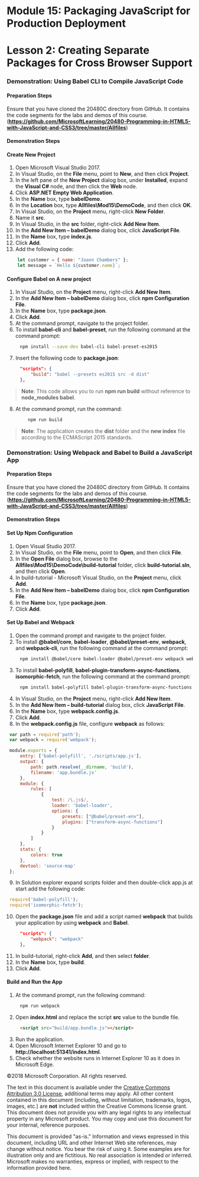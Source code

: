  # Module 15: Packaging JavaScript for Production Deployment

# Lesson 2: Creating Separate Packages for Cross Browser Support

### Demonstration: Using Babel CLI to Compile JavaScript Code

#### Preparation Steps

Ensure that you have cloned the 20480C directory from GitHub. It contains the code segments for the labs and demos of this course. (**https://github.com/MicrosoftLearning/20480-Programming-in-HTML5-with-JavaScript-and-CSS3/tree/master/Allfiles**)

#### Demonstration Steps

#### Create New Project

1. Open Microsoft Visual Studio 2017.
2. In Visual Studio, on the **File** menu, point to **New**, and then click **Project**.
3. In the left pane of the **New Project** dialog box, under **Installed**, expand the **Visual C#** node, and then click the **Web** node.
4. Click **ASP.NET Empty Web Application**.
5. In the **Name** box, type **babelDemo**.
6.	In the **Location** box, type **Allfiles\Mod15\DemoCode**, and then click **OK**.
7. In Visual Studio, on the **Project** menu, right-click **New Folder**.
8.  Name it **src**.
9.  In Visual Studio, in the **src** folder, right-click **Add New Item**.
10.  In the **Add New Item – babelDemo** dialog box, click **JavaScript File**.
11.  In the **Name** box, type **index.js**.
12.  Click **Add**.
13.  Add the following code:
```javascript
    let customer = { name: "Joann Chambers" };
    let message = `Hello ${customer.name}`;
```

#### Configure Babel on A new project

1.	In Visual Studio, on the **Project** menu, right-click **Add New Item**.
2.	In the **Add New Item – babelDemo** dialog box, click **npm Configuration File**.
3.	In the **Name** box, type **package.json**.
4.	Click **Add**.
5.  At the command prompt, navigate to the project folder.
6.  To install **babel-cli** and **babel-preset**, run the following command at the command prompt:
   ```bash
        npm install --save-dev babel-cli babel-preset-es2015
   ```
7.  Insert the following code to **package.json**:
   ```json
        "scripts": {
            "build": "babel --presets es2015 src -d dist"
        },
   ```
>**Note**: This code allows you to run **npm run build** without reference to **node_modules babel**. 

8.  At the command prompt, run the command:
```bash
        npm run build
```
>**Note**: The application creates the **dist** folder and the **new index** file according to the ECMAScript 2015 standards.

### Demonstration: Using Webpack and Babel to Build a JavaScript App

#### Preparation Steps 

Ensure that you have cloned the 20480C directory from GitHub. It contains the code segments for the labs and demos of this course. (**https://github.com/MicrosoftLearning/20480-Programming-in-HTML5-with-JavaScript-and-CSS3/tree/master/Allfiles**)

#### Demonstration Steps

#### Set Up Npm Configuration

1.	Open Visual Studio 2017.
2.	In Visual Studio, on the **File** menu, point to **Open**, and then click **File**.
3.	In the **Open File** dialog box, browse to the **Allfiles\Mod15\DemoCode\build-tutorial** folder, click **build-tutorial.sln**, and then click **Open**.
4.	In build-tutorial - Microsoft Visual Studio, on the **Project** menu, click **Add**.
5.	In the **Add New Item – babelDemo** dialog box, click **npm Configuration File**.
6.	In the **Name** box, type **package.json**.
7.	Click **Add**.

#### Set Up Babel and Webpack

1.  Open the command prompt and navigate to the project folder.
2.  To install **@babel/core**, **babel-loader**, **@babel/preset-env**, **webpack**, and **webpack-cli**, run the following command at the command prompt:
   ```bash
        npm install @babel/core babel-loader @babel/preset-env webpack webpack-cli --save-dev
   ```
3.  To install **babel-polyfill**, **babel-plugin-transform-async-functions**, **isomorphic-fetch**, run the following command at the command prompt:
   ```bash
        npm install babel-polyfill babel-plugin-transform-async-functions isomorphic-fetch --save
   ```
4.  In Visual Studio, on the **Project** menu, right-click **Add New Item**.
5.  In the **Add New Item – build-tutorial** dialog box, click **JavaScript File**.
6.  In the **Name** box, type **webpack.config.js**.
7.  Click **Add**.
8.  In the **webpack.config.js** file, configure **webpack** as follows:
   ```javascript
    var path = require('path');
    var webpack = require('webpack');

    module.exports = {
        entry: ['babel-polyfill', './scripts/app.js'],
        output: {
            path: path.resolve(__dirname, 'build'),
            filename: 'app.bundle.js'
        },
        module: {
            rules: [
                {
                    test: /\.js$/,
                    loader: 'babel-loader',
                    options: {
                        presets: ["@babel/preset-env"],
                        plugins: ["transform-async-functions"]
                    }
                }
            ]
        },
        stats: {
            colors: true
        },
        devtool: 'source-map'
    };
   ```
   
9.  In Solution explorer expand scripts folder and then double-click app.js at start add the following code:
   ```javascript
    require('babel-polyfill');
    require('isomorphic-fetch');
   ```
10.  Open the **package.json** file and add a script named **webpack** that builds your application by using **webpack** and **Babel**.
   ```json
        "scripts": {
            "webpack": "webpack"
        },
   ```
11.  In build-tutorial, right-click **Add**, and then select **folder**.
12.  In the **Name** box, type **build**.
13.  Click **Add**.

#### Build and Run the App

1.  At the command prompt, run the following command:
   ```bash
        npm run webpack
   ```
2.  Open **index.html** and replace the script **src** value to the bundle file.
   ```html
        <script src="build/app.bundle.js"></script>
   ```
3.  Run the application.
4.  Open Microsoft Internet Explorer 10 and go to **http://localhost:51341/index.html**.
5.  Check whether the website runs in Internet Explorer 10 as it does in Microsoft Edge.

©2018 Microsoft Corporation. All rights reserved.

The text in this document is available under the  [Creative Commons Attribution 3.0 License](https://creativecommons.org/licenses/by/3.0/legalcode), additional terms may apply. All other content contained in this document (including, without limitation, trademarks, logos, images, etc.) are  **not**  included within the Creative Commons license grant. This document does not provide you with any legal rights to any intellectual property in any Microsoft product. You may copy and use this document for your internal, reference purposes.

This document is provided &quot;as-is.&quot; Information and views expressed in this document, including URL and other Internet Web site references, may change without notice. You bear the risk of using it. Some examples are for illustration only and are fictitious. No real association is intended or inferred. Microsoft makes no warranties, express or implied, with respect to the information provided here.
